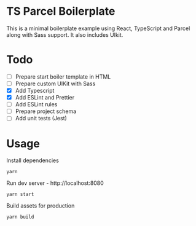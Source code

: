# TS Parcel Boilerplate

This is a minimal boilerplate example using React, TypeScript and Parcel along with Sass support. It also includes UIkit.

# Todo

- [ ] Prepare start boiler template in HTML
- [ ] Prepare custom UIKit with Sass
- [x] Add Typescript
- [x] Add ESLint and Prettier
- [ ] Add ESLint rules
- [ ] Prepare project schema
- [ ] Add unit tests (Jest)

# Usage

Install dependencies

```
yarn
```

Run dev server - http://localhost:8080

```
yarn start
```

Build assets for production

```
yarn build
```
